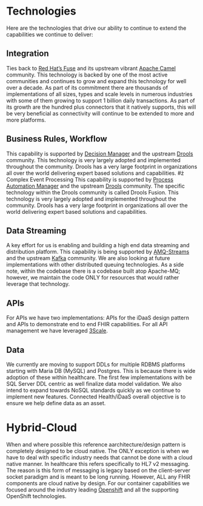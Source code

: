 ﻿#  Technologies
Here are the technologies that drive our ability to continue to extend the 
capabilities we continue to deliver:

## Integration
Ties back to <a href="https://www.redhat.com/en/technologies/jboss-middleware/fuse" target="_blank">Red Hat’s Fuse</a> and its upstream
vibrant <a href="https://camel.apache.org/" target="_blank">Apache Camel</a>  community. This technology is backed by 
one of the most active communities and continues to grow and expand this technology for well over a decade. As part of 
its commitment there are thousands of implementations of all sizes, types and scale levels in numerous industries with 
some of them growing to support 1 billion daily transactions. As part of its growth are the hundred plus connectors that
it natively supports, this will be very beneficial as connectivity will continue to be extended to more and more platforms.
## Business Rules, Workflow</td>
This capability is supported by <a href="https://www.redhat.com/en/technologies/jboss-middleware/decision-manager" target="_blank">Decision Manager</a>
and the upstream <a href="https://www.drools.org/" target="_blank">Drools</a> community. This technology is very largely adopted and implemented throughout
the community. Drools has a very large footprint in organizations all over the world delivering expert based solutions and capabilities.
#ż Complex Event Processing</td>
This capability is supported by <a href="https://access.redhat.com/products/red-hat-process-automation-manager" target="_blank">Process Automation Manager</a>
and the upstream <a href="https://www.drools.org/" target="_blank">Drools</a> community.  The specific technology within the Drools community is called Drools Fusion. 
This technology is very largely adopted and implemented throughout
the community. Drools has a very large footprint in organizations all over the world delivering expert based solutions and capabilities.
## Data Streaming
A key effort for us is enabling and building a high end data streaming and distribution platform. This capability is being supported
by <a href="https://www.redhat.com/en/technologies/jboss-middleware/amq" target="_blank">AMQ-Streams</a> and the upstream
<a href="https://kafka.apache.org/" target="_blank">Kafka</a> community. We are also looking at future implementations with other distributed queuing
technologies. As a side note, within the codebase there is a codebase
built atop Apache-MQ; however, we maintain the code ONLY for resources that would rather leverage that technology.
## APIs
For APIs we have two implementations: APIs for the iDaaS design pattern and APIs to demonstrate end to end FHIR capabilities. For all API management we
have leveraged <a href="https://www.redhat.com/en/technologies/jboss-middleware/3scale" target="_blank">3Scale</a>.
## Data                    
We currently are moving to support DDLs for multiple RDBMS platforms starting with Maria DB (MySQL) and Postgres. This is 
because there is wide adoption of these within healthcare. The first few implementations with be SQL Server DDL centric as 
well finalize data model validation. We also intend to expand towards NoSQL standards
quickly as we continue to implement new features. Connected Health/iDaaS overall objective 
is to ensure we help define data as an asset.
# Hybrid-Cloud</td>
When and where possible this reference aarchitecture/design pattern is completely designed to be cloud native. The ONLY exception is when we have to deal with specific
industry needs that cannot be done with a cloud native manner. In healthcare this refers specifically to HL7 v2 messaging. The reason is this form of messaging is legacy based on
the client-server socket paradigm and is meant to be long running. However, ALL any FHIR components are cloud native by design. For our container capabilities we focused
around the industry leading <a href="https://www.redhat.com/en/technologies/cloud-computing/openshift" target="_blank">Openshift</a> and all the supporting OpenShift technologies.
